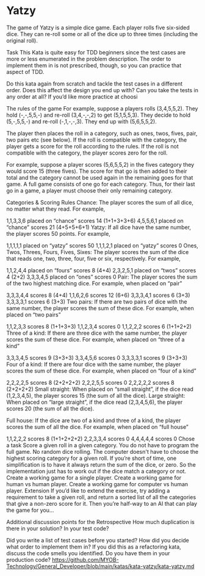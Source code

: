 # Yatzy
The game of Yatzy is a simple dice game. Each player rolls five six-sided dice. They can re-roll some or all of the dice up to three times (including the original roll).

Task
This Kata is quite easy for TDD beginners since the test cases are more or less enumerated in the problem description. The order to implement them in is not prescribed, though, so you can practice that aspect of TDD.

Do this kata again from scratch and tackle the test cases in a different order. Does this affect the design you end up with? Can you take the tests in any order at all? If you’d like more practice at choosi

The rules of the game
For example, suppose a players rolls (3,4,5,5,2). They hold (-,-,5,5,-) and re-roll (3,4,-,-,2) to get (5,1,5,5,3). They decide to hold (5,-,5,5,-) and re-roll (-,1,-,-,3). They end up with (5,6,5,5,2).

The player then places the roll in a category, such as ones, twos, fives, pair, two pairs etc (see below). If the roll is compatible with the category, the player gets a score for the roll according to the rules. If the roll is not compatible with the category, the player scores zero for the roll.

For example, suppose a player scores (5,6,5,5,2) in the fives category they would score 15 (three fives). The score for that go is then added to their total and the category cannot be used again in the remaining goes for that game. A full game consists of one go for each category. Thus, for their last go in a game, a player must choose their only remaining category.

Categories & Scoring Rules
Chance: The player scores the sum of all dice, no matter what they read. For example,

1,1,3,3,6 placed on “chance” scores 14 (1+1+3+3+6)
4,5,5,6,1 placed on “chance” scores 21 (4+5+5+6+1)
Yatzy: If all dice have the same number, the player scores 50 points. For example,

1,1,1,1,1 placed on “yatzy” scores 50
1,1,1,2,1 placed on “yatzy” scores 0
Ones, Twos, Threes, Fours, Fives, Sixes: The player scores the sum of the dice that reads one, two, three, four, five or six, respectively. For example,

1,1,2,4,4 placed on “fours” scores 8 (4+4)
2,3,2,5,1 placed on “twos” scores 4 (2+2)
3,3,3,4,5 placed on “ones” scores 0
Pair: The player scores the sum of the two highest matching dice. For example, when placed on “pair”

3,3,3,4,4 scores 8 (4+4)
1,1,6,2,6 scores 12 (6+6)
3,3,3,4,1 scores 6 (3+3)
3,3,3,3,1 scores 6 (3+3)
Two pairs: If there are two pairs of dice with the same number, the player scores the sum of these dice. For example, when placed on “two pairs”

1,1,2,3,3 scores 8 (1+1+3+3)
1,1,2,3,4 scores 0
1,1,2,2,2 scores 6 (1+1+2+2)
Three of a kind: If there are three dice with the same number, the player scores the sum of these dice. For example, when placed on “three of a kind”

3,3,3,4,5 scores 9 (3+3+3)
3,3,4,5,6 scores 0
3,3,3,3,1 scores 9 (3+3+3)
Four of a kind: If there are four dice with the same number, the player scores the sum of these dice. For example, when placed on “four of a kind”

2,2,2,2,5 scores 8 (2+2+2+2)
2,2,2,5,5 scores 0
2,2,2,2,2 scores 8 (2+2+2+2)
Small straight: When placed on “small straight”, if the dice read (1,2,3,4,5), the player scores 15 (the sum of all the dice). Large straight: When placed on “large straight”, if the dice read (2,3,4,5,6), the player scores 20 (the sum of all the dice).

Full house: If the dice are two of a kind and three of a kind, the player scores the sum of all the dice. For example, when placed on “full house”

1,1,2,2,2 scores 8 (1+1+2+2+2)
2,2,3,3,4 scores 0
4,4,4,4,4 scores 0
Chose a task
Score a given roll in a given category. You do not have to program the full game. No random dice rolling. The computer doesn't have to choose the highest scoring category for a given roll.
If you’re short of time, one simplification is to have it always return the sum of the dice, or zero. So the implementation just has to work out if the dice match a category or not.
Create a working game for a single player.
Create a working game for human vs human player.
Create a working game for computer vs human player.
Extension
If you’d like to extend the exercise, try adding a requirement to take a given roll, and return a sorted list of all the categories that give a non-zero score for it. Then you’re half-way to an AI that can play the game for you...

Additional discussion points for the Retrospective
How much duplication is there in your solution? In your test code?

Did you write a list of test cases before you started? How did you decide what order to implement them in?
If you did this as a refactoring kata, discuss the code smells you identified. Do you have them in your production code?
https://github.com/MYOB-Technology/General_Developer/blob/main/katas/kata-yatzy/kata-yatzy.md
